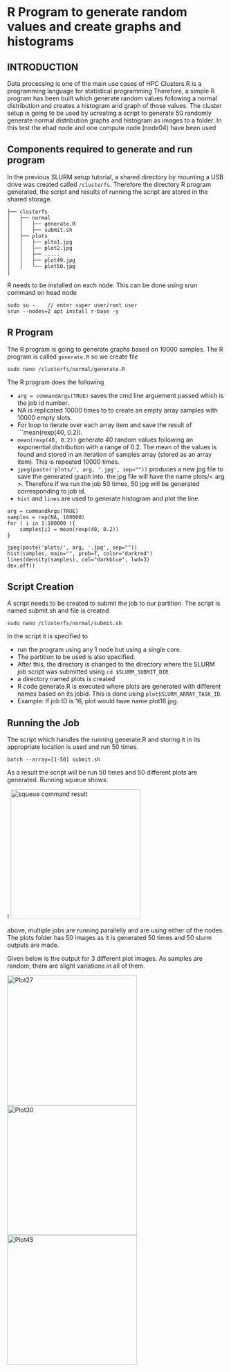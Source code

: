 # R Program to generate random values and create graphs and histograms

## INTRODUCTION

Data processing is one of the main use cases of HPC Clusters.R is a programming language for statistical programming Therefore, a simple R program has been built which generate random values following a normal distribution and creates a histogram and graph of those values. The cluster setup is going to be used by ucreating a script to generate 50 randomly generate normal distribution graphs and histogram as images to a folder. In this test the ehad node and one compute node (node04) have been used 

## Components required to generate and run program

In the previous SLURM setup tutorial, a shared directory by mounting a USB drive was created called ```/clusterfs```. Therefore the directory R program generated, the script and results of running the script are stored in the shared storage.

```
├── clusterfs
│   ├── normal
│   │   ├── generate.R
│   │   ├── submit.sh
│   ├── plots
│   │   ├── plto1.jpg      
│   │   ├── plot2.jpg
│   │   ├── .....
│   │   ├── plot49.jpg
│   │   └── plot50.jpg
│ 
```

R needs to be installed on each node. This can be done using srun command on head node

```
sudo su -    // enter super user/root user
srun --nodes=2 apt install r-base -y
```

## R Program

The R program is going to generate graphs based on 10000 samples.
The R program is called ```generate.R``` so we create file 

```sudo nano /clusterfs/normal/generate.R```



The R program does the following
- ```arg = commandArgs(TRUE)``` saves the cmd line arguement passed which is the job id number.
- NA is replicated 10000 times to to create an empty array samples with 10000 empty slots.
- For loop to iterate over each array item and save the result of ```mean(rexp(40, 0.2)).
- ```mean(rexp(40, 0.2))``` generate 40 random values following an exponential distribution with a range of 0.2. The mean of the values is found and stored in an iteration of samples array (stored as an array item). This is repeated 10000 times.
- ```jpeg(paste('plots/', arg, '.jpg', sep=""))``` produces a new jpg file to save the generated graph into. the jpg file will have the name plots/< arg >. Therefore if we run the job 50 times, 50 jpg will be generated corresponding to job id.
- ``hist`` and ```lines``` are used to generate histogram and plot the line.

```
arg = commandArgs(TRUE)
samples = rep(NA, 100000)
for ( i in 1:100000 ){ 
    samples[i] = mean(rexp(40, 0.2)) 
}

jpeg(paste('plots/', arg, '.jpg', sep=""))
hist(samples, main="", prob=T, color="darkred")
lines(density(samples), col="darkblue", lwd=3)
dev.off()
```

## Script Creation
A script needs to be created to submit the job to our partition. The script is named submit.sh and file is created 

```sudo nano /clusterfs/normal/submit.sh```

In the script it is specified to
- run the program using any 1 node but using a single core.
- The partition to be used is also specified.
- After this, the directory is changed to the directory where the SLURM job script was submitted using ```cd $SLURM_SUBMIT_DIR```
- a directory named plots is created 
- R code generate.R is executed where plots are generated with different names based on its jobid. This is done using ```plot$SLURM_ARRAY_TASK_ID```.
- Example: If job ID is 16, plot would have name plot16.jpg.

## Running the Job

The script which handles the running generate.R and storing it in its appropriate location is used and run 50 times.

```
batch --array=[1-50] submit.sh
```

As a result the script will be run 50 times and 50 different plots are generated.
Running squeue shows:

!
<img src="../../Images/squeue.jpeg" alt="squeue command result" title="result of squeue command" width="300"/>

above, multiple jobs are running parallelly and are using either of the nodes.
The plots folder has 50 images as it is generated 50 times and 50 slurm outputs are made.

Given below is the output for 3 different plot images. As samples are random, there are slight variations in all of them.

<img src="../../Images/PLOT27.jpeg" alt="Plot27" title="Plot 27 from the 50 unique plots generated" width="300"/>
<img src="../../Images/PLOT30.jpeg" alt="Plot30" title="Plot 30 from the 50 unique plots generated" width="300"/>
<img src="../../Images/PLOT45.jpeg" alt="Plot45" title="Plot 45 from the 50 unique plots generated" width="300"/>
